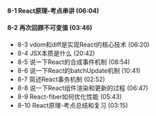 ####

#### 8-1 React原理-考点串讲 (06:04)

#### 8-2 再次回顾不可变值 (03:46)

-  8-3 vdom和diff是实现React的核心技术 (06:20)
-  8-4 JSX本质是什么 (20:42)
-  8-5 说一下React的合成事件机制 (08:54)
-  8-6 说一下React的batchUpdate机制 (10:41)
-  8-7 简述React事务机制 (02:52)
-  8-8 说一下React组件渲染和更新的过程 (06:47)
-  8-9 React-fiber如何优化性能 (05:43)
-  8-10 React原理-考点总结和复习 (03:15)